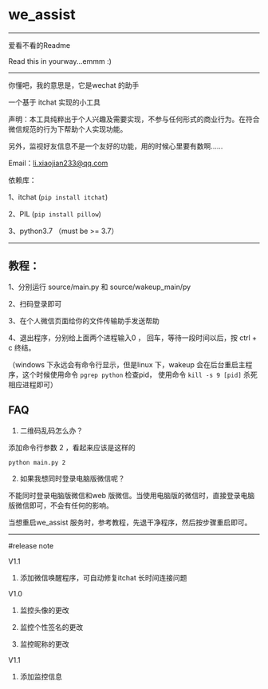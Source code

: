 # we_assist
------
爱看不看的Readme

Read this in yourway...emmm  :) 

------
你懂吧，我的意思是，它是wechat 的助手

一个基于 itchat 实现的小工具

声明：本工具纯粹出于个人兴趣及需要实现，不参与任何形式的商业行为。在符合微信规范的行为下帮助个人实现功能。

另外，监视好友信息不是一个友好的功能，用的时候心里要有数啊……

Email：li.xiaojian233@qq.com


依赖库：

1、itchat (`pip install itchat`)

2、PIL (`pip install pillow`)

3、python3.7 （must be >= 3.7）

------
## 教程：


1、分别运行 source/main.py 和 source/wakeup_main/py 

2、扫码登录即可

3、在个人微信页面给你的文件传输助手发送帮助

4、退出程序，分别给上面两个进程输入0 ， 回车，等待一段时间以后，按 ctrl + c 终结。

（windows 下永远会有命令行显示，但是linux 下，wakeup 会在后台重启主程序，这个时候使用命令 `pgrep python` 检查pid， 使用命令 `kill -s 9 [pid]` 杀死相应进程即可）


## FAQ

1. 二维码乱码怎么办？

添加命令行参数 2 ，看起来应该是这样的

```
python main.py 2
```


2. 如果我想同时登录电脑版微信呢？

不能同时登录电脑版微信和web 版微信。当使用电脑版的微信时，直接登录电脑版微信即可，不会有任何的影响。

当想重启we_assist 服务时，参考教程，先退干净程序，然后按步骤重启即可。






------

#release note

V1.1 
1. 添加微信唤醒程序，可自动修复itchat 长时间连接问题

V1.0 
1. 监控头像的更改

2. 监控个性签名的更改

3. 监控昵称的更改


V1.1
1. 添加监控信息